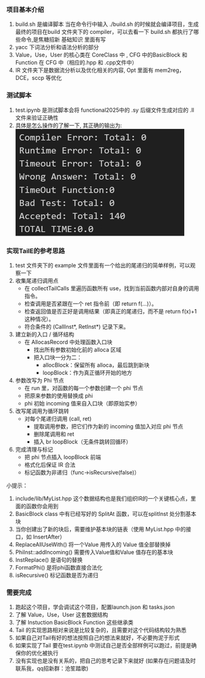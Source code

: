 ### 项目基本介绍
1. build.sh 是编译脚本   当在命令行中输入 ./build.sh 的时候就会编译项目，生成最终的项目在build 文件夹下的 compiler，可以去看一下 build.sh 都执行了哪些命令,是焦糖招新 基础知识 里面有写
2. yacc 下词法分析和语法分析的部分 
3. Value，Use，User 的核心类在 CoreClass 中 , CFG 中的BasicBlock 和 Function  在 CFG 中（相应的.hpp 和 .cpp文件中）
4. IR 文件夹下是数据流分析以及优化相关的内容, Opt 里面有 mem2reg，DCE，sccp 等优化

### 测试脚本
1. test.ipynb 是测试脚本会将 functional2025中的 .sy 后缀文件生成对应的 .ll 文件来验证正确性
2. 具体是怎么操作的了解一下, 其正确的输出为: ![test_output](assets/test_output.png)

### 实现TailE的参考思路
1. test 文件夹下的 example 文件里面有一个给出的尾递归的简单样例，可以观察一下
2. 收集尾递归调用点
    * 在 collectTailCalls 里遍历函数所有 use，找到当前函数内部对自身的调用指令。
    * 检查调用是否紧跟在一个 ret 指令前（即 return f(...)）。
    * 检查返回值是否正好是调用结果（即真正的尾递归，而不是 return f(x)+1 这种情况）。
    * 符合条件的 (CallInst*, RetInst*) 记录下来。
3. 建立新的入口 / 循环结构
    * 在 AllocasRecord 中处理函数入口块
        * 找出所有参数初始化前的 alloca 区域
        * 把入口块一分为二：
            * allocBlock：保留所有 alloca，最后跳到新块
            * loopBlock：作为真正循环开始的地方
4. 参数改写为 Phi 节点
    * 在 run 里，对函数的每一个参数创建一个 phi 节点
    * 把原来参数的使用替换成 phi
    * phi 初始 incoming 值来自入口块（即原始实参）
5. 改写尾调用为循环跳转
    * 对每个尾递归调用 (call, ret)
        * 提取调用参数，把它们作为新的 incoming 值加入对应 phi 节点
        * 删除尾调用和 ret
        * 插入 br loopBlock（无条件跳转回循环）
6. 完成清理与标记
    * 把 phi 节点插入 loopBlock 前端
    * 格式化后保证 IR 合法
    * 标记函数为非递归（func->isRecursive(false)）

小提示：
1. include/lib/MyList.hpp 这个数据结构也是我们组织IR的一个关键核心点，里面的函数你会用到
2. BasicBlock class 中有已经写好的 SplitAt 函数，可以在splitInst 处分割基本块
3. 当你创建出了新的块后，需要维护基本块的链表（使用 MyList.hpp 中的接口，如 InsertAfter）
4. ReplaceAllUseWith() 将一个Value 用传入的 Value 值全部替换掉
5. PhiInst::addIncoming() 需要传入Value值和Value 值存在的基本块
6. InstReplace() 是语句的替换
7. FormatPhi() 是将phi函数直接合法化
8. isRecursive() 标记函数是否为递归


### 需要完成
1. 跑起这个项目，学会调试这个项目，配置launch.json 和 tasks.json
2. 了解 Value，Use，User 这套数据结构
3. 了解 Instuction BasicBlock Function 这些继承类
4. Tail 的实现思路相对来说是比较复杂的，且需要对这个代码结构较为熟悉
5. 如果自己对Tail有好的想法按照自己的想法来就好，不必要拘泥于形式
6. 如果实现了Tail 要在test.ipynb 中测试自己是否全部样例可以跑过，前提是确保你的优化被执行
7. 没有实现也是没有关系的，把自己的思考记录下来就好
    (如果存在问题请及时联系我，qq招新群：沧笙踏歌)
